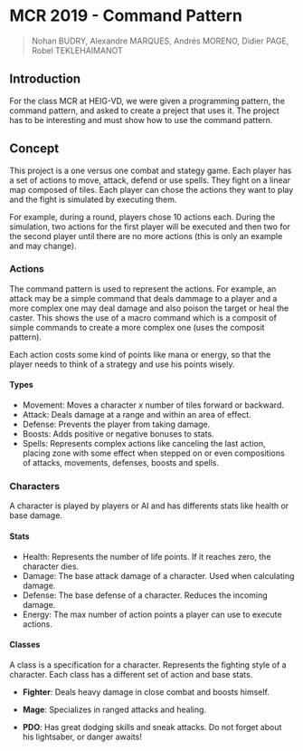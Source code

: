 # MCR 2019 - Command Pattern

> Nohan BUDRY,  Alexandre MARQUES, Andrés MORENO, Didier PAGE, Robel TEKLEHAIMANOT

## Introduction

For the class MCR at HEIG-VD, we were given a programming pattern, the command pattern, and asked to create a preject that uses it. The project has to be interesting and must show how to use the command pattern.

## Concept

This project is a one versus one combat and stategy game. Each player has a set of actions to move, attack, defend or use spells. They fight on a linear map composed of tiles. Each player can chose the actions they want to play and the fight is simulated by executing them.

For example, during a round, players chose 10 actions each. During the simulation, two actions for the first player will be executed and then two for the second player until there are no more actions (this is only an example and may change).

### Actions

The command pattern is used to represent the actions. For example, an attack may be a simple command that deals dammage to a player and a more complex one may deal damage and also poison the target or heal the caster. This shows the use of a macro command which is a composit of simple commands to create a more complex one (uses the composit pattern).

Each action costs some kind of points like mana or energy, so that the player needs to think of a strategy and use his points wisely.

#### Types

- Movement: Moves a character $x$ number of tiles forward or backward.
- Attack: Deals damage at a range and within an area of effect.
- Defense: Prevents the player from taking damage.
- Boosts: Adds positive or negative bonuses to stats.
- Spells: Represents complex actions like canceling the last action, placing zone with some effect when stepped on or even compositions of attacks, movements, defenses, boosts and spells.

### Characters

A character is played by players or AI and has differents stats like health or base damage.

#### Stats

- Health: Represents the number of life points. If it reaches zero, the character dies.
- Damage: The base attack damage of a character. Used when calculating damage.
- Defense: The base defense of a character. Reduces the incoming damage.
- Energy: The max number of action points a player can use to execute actions.

#### Classes

A class is a specification for a character. Represents the fighting style of a character. Each class has a different set of action and base stats.

- **Fighter**: Deals heavy damage in close combat and boosts himself.

- **Mage**: Specializes in ranged attacks and healing.

- **PDO**: Has great dodging skills and sneak attacks. Do not forget about his lightsaber, or danger awaits!